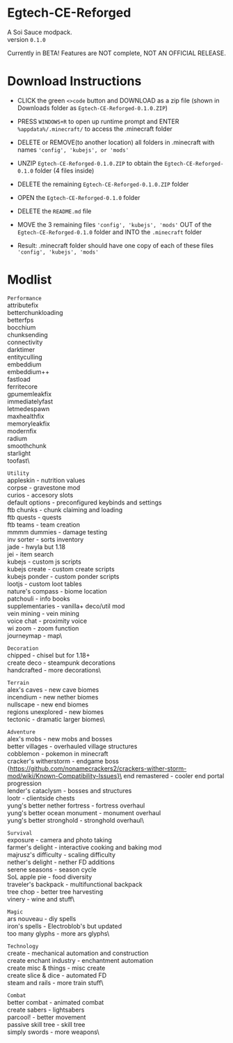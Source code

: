 # Egtech-CE-Reforged
A Soi Sauce modpack.\
version ```0.1.0```

Currently in BETA! Features are NOT complete, NOT AN OFFICIAL RELEASE.

# Download Instructions
- CLICK the green ```<>code``` button and DOWNLOAD as a zip file (shown in Downloads folder as ```Egtech-CE-Reforged-0.1.0.ZIP```)

- PRESS ```WINDOWS+R``` to open up runtime prompt and ENTER ```%appdata%/.minecraft/``` to access the .minecraft folder
- DELETE or REMOVE(to another location) all folders in .minecraft with names ```'config', 'kubejs', or 'mods'```

- UNZIP ```Egtech-CE-Reforged-0.1.0.ZIP``` to obtain the ```Egtech-CE-Reforged-0.1.0``` folder (4 files inside)
- DELETE the remaining ```Egtech-CE-Reforged-0.1.0.ZIP``` folder

- OPEN the ```Egtech-CE-Reforged-0.1.0``` folder
- DELETE the ```README.md``` file
- MOVE the 3 remaining files ```'config', 'kubejs', 'mods'``` OUT of the ```Egtech-CE-Reforged-0.1.0``` folder and INTO the ```.minecraft``` folder

- Result: .minecraft folder should have one copy of each of these files ```'config', 'kubejs', 'mods'```
# Modlist
```Performance```\
attributefix\
betterchunkloading\
betterfps\
bocchium\
chunksending\
connectivity\
darktimer\
entityculling\
embeddium\
embeddium++\
fastload\
ferritecore\
gpumemleakfix\
immediatelyfast\
letmedespawn\
maxhealthfix\
memoryleakfix\
modernfix\
radium\
smoothchunk\
starlight\
toofast\

```Utility```\
appleskin - nutrition values\
corpse - gravestone mod\
curios - accesory slots\
default options - preconfigured keybinds and settings\
ftb chunks - chunk claiming and loading\
ftb quests - quests\
ftb teams - team creation\
mmmm dummies - damage testing\
inv sorter - sorts inventory\
jade - hwyla but 1.18\
jei - item search\
kubejs - custom js scripts\
kubejs create - custom create scripts\
kubejs ponder - custom ponder scripts\
lootjs - custom loot tables\
nature's compass - biome location\
patchouli - info books\
supplementaries - vanilla+ deco/util mod\
vein mining - vein mining\
voice chat - proximity voice\
wi zoom - zoom function\
journeymap - map\

```Decoration```\
chipped - chisel but for 1.18+\
create deco - steampunk decorations\
handcrafted - more decorations\

```Terrain```\
alex's caves - new cave biomes\
incendium - new nether biomes\
nullscape - new end biomes\
regions unexplored - new biomes\
tectonic - dramatic larger biomes\

```Adventure```\
alex's mobs - new mobs and bosses\
better villages - overhauled village structures\
cobblemon - pokemon in minecraft\
cracker's witherstorm - endgame boss {https://github.com/nonamecrackers2/crackers-wither-storm-mod/wiki/Known-Compatibility-Issues}\
end remastered - cooler end portal progression\
lender's cataclysm - bosses and structures\
lootr - clientside chests\
yung's better nether fortress - fortress overhaul\
yung's better ocean monument - monument overhaul\
yung's better stronghold - stronghold overhaul\

```Survival```\
exposure - camera and photo taking\
farmer's delight - interactive cooking and baking mod\
majrusz's difficulty - scaling difficulty\
nether's delight - nether FD additions\
serene seasons - season cycle\
SoL apple pie - food diversity\
traveler's backpack - multifunctional backpack\
tree chop - better tree harvesting\
vinery - wine and stuff\

```Magic```\
ars nouveau - diy spells\
iron's spells - Electroblob's but updated\
too many glyphs - more ars glyphs\

```Technology```\
create - mechanical automation and construction\
create enchant industry - enchantment automation\
create misc & things - misc create\
create slice & dice - automated FD\
steam and rails - more train stuff\

```Combat```\
better combat - animated combat\
create sabers - lightsabers\
parcool! - better movement\
passive skill tree - skill tree\
simply swords - more weapons\
